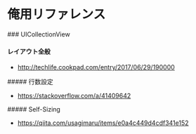 # 俺用リファレンス



### UICollectionView

#### レイアウト全般
- http://techlife.cookpad.com/entry/2017/06/29/190000

##### 行数設定
- https://stackoverflow.com/a/41409642

##### Self-Sizing
- https://qiita.com/usagimaru/items/e0a4c449d4cdf341e152
